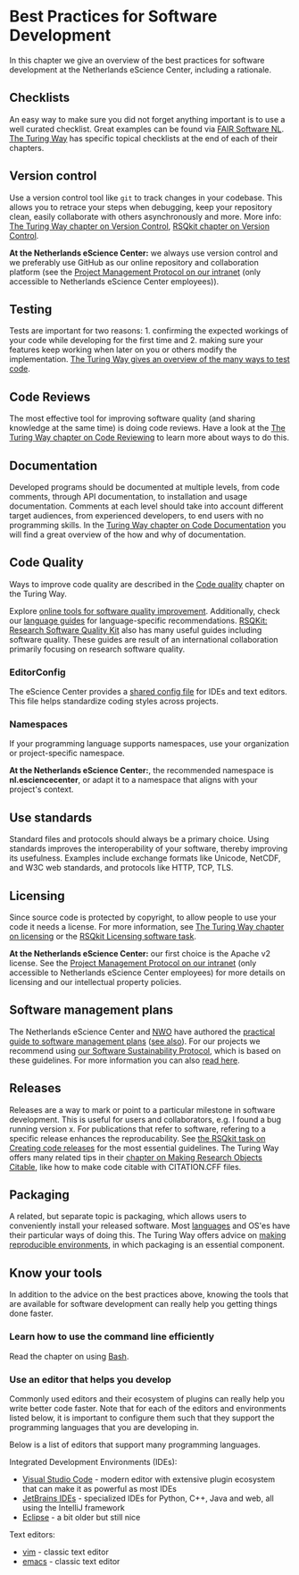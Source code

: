 # Best Practices for Software Development

In this chapter we give an overview of the best practices for software development at the Netherlands eScience Center, including a rationale.

## Checklists

An easy way to make sure you did not forget anything important is to use a well curated checklist.
Great examples can be found via [FAIR Software NL](https://fair-software.nl/recommendations/checklist).
[The Turing Way](https://book.the-turing-way.org) has specific topical checklists at the end of each of their chapters.

## Version control

Use a version control tool like `git` to track changes in your codebase.
This allows you to retrace your steps when debugging, keep your repository clean, easily collaborate with others asynchronously and more.
More info: [The Turing Way chapter on Version Control](https://book.the-turing-way.org/reproducible-research/vcs), [RSQkit chapter on Version Control](http://everse.software/RSQKit/version_control).

**At the Netherlands eScience Center:** we always use version control and we preferably use GitHub as our online repository and collaboration platform (see the [Project Management Protocol on our intranet](https://nlesc.sharepoint.com/sites/home/SitePages/Project-procedures.aspx) (only accessible to Netherlands eScience Center employees)).

## Testing

Tests are important for two reasons: 1. confirming the expected workings of your code while developing for the first time and 2. making sure your features keep working when later on you or others modify the implementation.
[The Turing Way gives an overview of the many ways to test code](https://book.the-turing-way.org/reproducible-research/testing).

## Code Reviews

The most effective tool for improving software quality (and sharing knowledge at the same time) is doing code reviews.
Have a look at the [The Turing Way chapter on Code Reviewing](https://book.the-turing-way.org/reproducible-research/reviewing) to learn more about ways to do this.

## Documentation

Developed programs should be documented at multiple levels, from code comments, through API documentation, to installation and usage documentation.
Comments at each level should take into account different target audiences, from experienced developers, to end users with no programming skills.
In the [Turing Way chapter on Code Documentation](https://book.the-turing-way.org/reproducible-research/code-documentation) you will find a great overview of the how and why of documentation.

## Code Quality

Ways to improve code quality are described in the [Code quality](https://book.the-turing-way.org/reproducible-research/code-quality.html) chapter on the Turing Way.

Explore [online tools for software quality improvement](https://book.the-turing-way.org/reproducible-research/code-quality/code-quality-style.html#online-services-providing-software-quality-checks). Additionally, check our [language guides](/language_guides/languages_overview.md) for language-specific recommendations.
[RSQKit: Research Software Quality Kit](https://everse.software/RSQKit/) also has many useful guides including software quality. These guides are result of an international collaboration primarily focusing on research software quality.

### EditorConfig

The eScience Center provides a [shared config file](https://raw.githubusercontent.com/NLeSC/exemplum/master/.editorconfig) for IDEs and text editors. This file helps standardize coding styles across projects.

### Namespaces

If your programming language supports namespaces, use your organization or project-specific namespace.

**At the Netherlands eScience Center:**, the recommended namespace is **nl.esciencecenter**, or adapt it to a namespace that aligns with your project's context.

## Use standards

Standard files and protocols should always be a primary choice.
Using standards improves the interoperability of your software, thereby improving its usefulness.
Examples include exchange formats like Unicode, NetCDF, and W3C web standards, and protocols like HTTP, TCP, TLS.

## Licensing

Since source code is protected by copyright, to allow people to use your code it needs a license.
For more information, see [The Turing Way chapter on licensing](https://the-turing-way.netlify.app/reproducible-research/licensing) or the [RSQkit Licensing software task](http://everse.software/RSQKit/licensing_software).

**At the Netherlands eScience Center:** our first choice is the Apache v2 license.
See the [Project Management Protocol on our intranet](https://nlesc.sharepoint.com/sites/home/SitePages/Project-procedures.aspx) (only accessible to Netherlands eScience Center employees) for more details on licensing and our intellectual property policies.

## Software management plans

The Netherlands eScience Center and [NWO](https://www.nwo.nl/en) have authored the [practical guide to software management plans](https://doi.org/10.5281/zenodo.7248877) ([see also](https://www.esciencecenter.nl/national-guidelines-for-software-management-plans/)).
For our projects we recommend using [our Software Sustainability Protocol](https://doi.org/10.5281/zenodo.1451750), which is based on these guidelines.
For more information you can also [read here](https://github.com/the-turing-way/the-turing-way/issues/2419). <!-- we should point to the actual Turing Way chapter once it has been created -->

## Releases

Releases are a way to mark or point to a particular milestone in software development.
This is useful for users and collaborators, e.g. I found a bug running version x.
For publications that refer to software, refering to a specific release enhances the reproducability.
See [the RSQkit task on Creating code releases](http://everse.software/RSQKit/releasing_code) for the most essential guidelines.
The Turing Way offers many related tips in their [chapter on Making Research Objects Citable](https://book.the-turing-way.org/communication/citable), like how to make code citable with CITATION.CFF files.

## Packaging

A related, but separate topic is packaging, which allows users to conveniently install your released software.
Most [languages](language_guides/languages_overview) and OS'es have their particular ways of doing this.
The Turing Way offers advice on [making reproducible environments](https://book.the-turing-way.org/reproducible-research/renv), in which packaging is an essential component.

## Know your tools

In addition to the advice on the best practices above, knowing the
tools that are available for software development can really help you getting
things done faster.

### Learn how to use the command line efficiently

Read the chapter on using [Bash](/language_guides/bash.md).

### Use an editor that helps you develop

Commonly used editors and their ecosystem of plugins can really help you write
better code faster.
Note that for each of the editors and environments listed below, it is important
to configure them such that they support the programming languages that you are
developing in.

Below is a list of editors that support many programming languages.

Integrated Development Environments (IDEs):
- [Visual Studio Code](https://code.visualstudio.com/) - modern editor with extensive plugin ecosystem that can make it as powerful as most IDEs
- [JetBrains IDEs](https://www.jetbrains.com/ides/) - specialized IDEs for Python, C++, Java and web, all using the IntelliJ framework
- [Eclipse](https://www.eclipse.org/ide/) - a bit older but still nice

Text editors:
- [vim](https://www.vim.org/) - classic text editor
- [emacs](https://www.gnu.org/software/emacs/) - classic text editor
